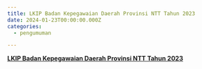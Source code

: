 ```yaml
---
title: LKIP Badan Kepegawaian Daerah Provinsi NTT Tahun 2023
date: 2024-01-23T00:00:00.000Z
categories:
  - pengumuman

---
```


[**LKIP Badan Kepegawaian Daerah Provinsi NTT Tahun 2023**](https://bkd.nttprov.go.id/web/wp-content/uploads/2024/06/3.5-LKIP-BKD-Tahun-2023.pdf)
